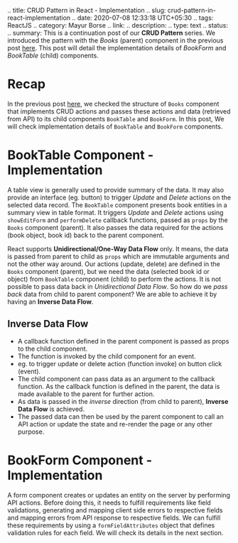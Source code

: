 .. title: CRUD Pattern in React - Implementation
.. slug: crud-pattern-in-react-implementation
.. date: 2020-07-08 12:33:18 UTC+05:30
.. tags: ReactJS
.. category: Mayur Borse
.. link:
.. description:
.. type: text
.. status:
.. summary: This is a continuation post of our <strong>CRUD Pattern</strong> series. We introduced the pattern with the <em>Books</em> (parent) component in the previous post <a href="/blog/crud-pattern-in-react-introduction">here</a>. This post will detail the implementation details of <em>BookForm</em> and <em>BookTable</em> (child) components.

# Recap

In the previous post <a href="/blog/crud-pattern-in-react-introduction">here</a>, we checked the structure of `Books` component that implements CRUD actions and passes these actions and data (retrieved from API) to its child components `BookTable` and `BookForm`. In this post, We will check implementation details of `BookTable` and `BookForm` components.

# BookTable Component - Implementation

A table view is generally used to provide summary of the data. It may also provide an interface (eg. button) to trigger _Update_ and _Delete_ actions on the selected data record. The `BookTable` component presents book entities in a summary view in table format. It triggers _Update_ and _Delete_ actions using `showEditForm` and `performDelete` callback functions, passed as `props` by the `Books` component (parent). It also passes the data required for the actions (book object, book id) back to the parent component.

React supports **Unidirectional/One-Way Data Flow** only. It means, the data is passed from parent to child as `props` which are immutable arguments and not the other way around. Our actions (update, delete) are defined in the `Books` component (parent), but we need the data (selected book id or object) from `BookTable` component (child) to perform the actions. It is not possible to pass data back in _Unidirectional Data Flow_. So how do we _pass back_ data from child to parent component? We are able to achieve it by having an **Inverse Data Flow**.

## Inverse Data Flow

- A callback function defined in the parent component is passed as props to the child component.
- The function is invoked by the child component for an event.
- eg. to trigger update or delete action (function invoke) on button click (event).
- The child component can pass data as an argument to the callback function. As the callback function is defined in the parent, the data is made available to the parent for further action.
- As data is passed in the _inverse_ direction (from child to parent), **Inverse Data Flow** is achieved.
- The passed data can then be used by the parent component to call an API action or update the state and re-render the page or any other purpose.

# BookForm Component - Implementation

A form component creates or updates an entity on the server by performing API actions. Before doing this, it needs to fulfill requirements like field validations, generating and mapping client side errors to respective fields and mapping errors from API response to respective fields. We can fulfill these requirements by using a `formFieldAttributes` object that defines validation rules for each field. We will check its details in the next section.